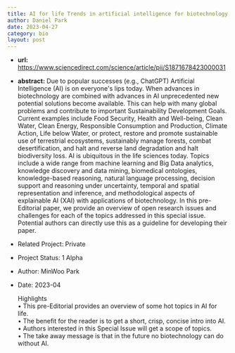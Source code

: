```yaml
---
title: AI for life Trends in artificial intelligence for biotechnology
author: Daniel Park
date: 2023-04-27
category: bio
layout: post
---
```


 - **url:** <https://www.sciencedirect.com/science/article/pii/S1871678423000031>
 - **abstract:** Due to popular successes (e.g., ChatGPT) Artificial Intelligence (AI) is on everyone's lips today. When advances in biotechnology are combined with advances in AI unprecedented new potential solutions become available. This can help with many global problems and contribute to important Sustainability Development Goals. Current examples include Food Security, Health and Well-being, Clean Water, Clean Energy, Responsible Consumption and Production, Climate Action, Life below Water, or protect, restore and promote sustainable use of terrestrial ecosystems, sustainably manage forests, combat desertification, and halt and reverse land degradation and halt biodiversity loss. AI is ubiquitous in the life sciences today. Topics include a wide range from machine learning and Big Data analytics, knowledge discovery and data mining, biomedical ontologies, knowledge-based reasoning, natural language processing, decision support and reasoning under uncertainty, temporal and spatial representation and inference, and methodological aspects of explainable AI (XAI) with applications of biotechnology. In this pre-Editorial paper, we provide an overview of open research issues and challenges for each of the topics addressed in this special issue. Potential authors can directly use this as a guideline for developing their paper.

- Related Project: Private
- Project Status: 1 Alpha
- Author: MinWoo Park
- Date: 2023-04

    Highlights <br>
    • This pre-Editorial provides an overview of some hot topics in AI for life. <br>
    • The benefit for the reader is to get a short, crisp, concise intro into AI. <br>
    • Authors interested in this Special Issue will get a scope of topics. <br>
    • The take away message is that in the future no biotechnology can do without AI.<br>